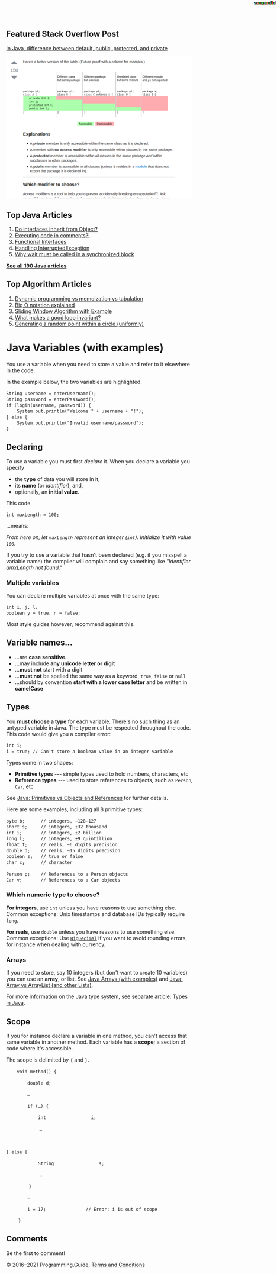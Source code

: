 <span class="underline"></span>

<span class="underline"></span>

Featured Stack Overflow Post
----------------------------

[In Java, difference between default, public, protected, and private](https://stackoverflow.com/a/33627846/276052)  
  
[<img src="../images/so-featured-33627846.png" alt="StackOverflow screenshot thumbnail" class="screenshot" />](https://stackoverflow.com/a/33627846/276052)

<span class="underline"></span>

Top Java Articles
-----------------

1.  [Do interfaces inherit from Object?](do-interfaces-inherit-from-object.html)
2.  [Executing code in comments?!](executing-code-in-comments.html)
3.  [Functional Interfaces](functional-interfaces.html)
4.  [Handling InterruptedException](handling-interrupted-exceptions.html)
5.  [Why wait must be called in a synchronized block](why-wait-must-be-in-synchronized.html)

[**See all 190 Java articles**](index.html)

Top Algorithm Articles
----------------------

1.  [Dynamic programming vs memoization vs tabulation](../dynamic-programming-vs-memoization-vs-tabulation.html)
2.  [Big O notation explained](../big-o-notation-explained.html)
3.  [Sliding Window Algorithm with Example](../sliding-window-example.html)
4.  [What makes a good loop invariant?](../what-makes-a-good-loop-invariant.html)
5.  [Generating a random point within a circle (uniformly)](../random-point-within-circle.html)

Java Variables (with examples)
==============================

You use a variable when you need to store a value and refer to it elsewhere in the code.

In the example below, the two variables are highlighted.

    String username = enterUsername();
    String password = enterPassword();
    if (login(username, password)) {
        System.out.println("Welcome " + username + "!");
    } else {
        System.out.println("Invalid username/password");
    }

Declaring
---------

To use a variable you must first *declare* it. When you declare a variable you specify

-   the **type** of data you will store in it,
-   its **name** (or *identifier*), and,
-   optionally, an **initial value**.

This code

    int maxLength = 100;

…means:

*From here on, let `maxLength` represent an integer (`int`). Initialize it with value `100`.*

If you try to use a variable that hasn't been declared (e.g. if you misspell a variable name) the compiler will complain and say something like *"Identifier amxLength not found."*

### Multiple variables

You can declare multiple variables at once with the same type:

    int i, j, l;
    boolean y = true, n = false;

Most style guides however, recommend against this.

Variable names…
---------------

-   …are **case sensitive**.
-   …may include **any unicode letter or digit**
-   …**must not** start with a digit
-   …**must not** be spelled the same way as a keyword, `true`, `false` or `null`
-   …should by convention **start with a lower case letter** and be written in **camelCase**

Types
-----

You **must choose a type** for each variable. There's no such thing as an untyped variable in Java. The type must be respected throughout the code. This code would give you a compiler error:

    int i;
    i = true; // Can't store a boolean value in an integer variable

Types come in two shapes:

-   **Primitive types** --- simple types used to hold numbers, characters, etc
-   **Reference types** --- used to store references to objects, such as `Person`, `Car`, etc

See [Java: Primitives vs Objects and References](primitives-vs-objects-references.html) for further details.

Here are some examples, including all 8 primitive types:

    byte b;      // integers, −128–127
    short s;     // integers, ±32 thousand
    int i;       // integers, ±2 billion
    long l;      // integers, ±9 quintillion
    float f;     // reals, ~6 digits precision
    double d;    // reals, ~15 digits precision
    boolean z;   // true or false
    char c;      // character

    Person p;    // References to a Person objects
    Car v;       // References to a Car objects

### Which numeric type to choose?

**For integers**, use `int` unless you have reasons to use something else. Common exceptions: Unix timestamps and database IDs typically require `long`.

**For reals**, use `double` unless you have reasons to use something else. Common exceptions: Use [`BigDecimal`](https://docs.oracle.com/javase/8/docs/api/java/math/BigDecimal.html) if you want to avoid rounding errors, for instance when dealing with currency.

### Arrays

If you need to store, say 10 integers (but don't want to create 10 variables) you can use an **array**, or list. See [Java Arrays (with examples)](arrays.html) and [Java: Array vs ArrayList (and other Lists)](array-vs-arraylist.html).

For more information on the Java type system, see separate article: [Types in Java](types.html).

Scope
-----

If you for instance declare a variable in one method, you can't access that same variable in another method. Each variable has a **scope**; a section of code where it's accessible.

The scope is delimited by `{` and `}`.

`    void method() {`

<span style="
                  position: absolute;
                  top: 0;
                  right: 0;
                  padding: 0.1em 0.3em;
                  font-size: smaller;
                  font-weight: bold;
                  color: blue;
                ">scope of d</span>

`        double d;`

`        …`

`        if (…) {`

<span style="
                  position: absolute;
                  top: 0;
                  right: 0;
                  padding: 0.1em 0.3em;
                  font-size: smaller;
                  font-weight: bold;
                  color: #dd0000;
                ">scope of i</span>

`            int                 i;`

`        ` `    …`

`        `

`} else {`

<span style="
                    position: absolute;
                    top: 0;
                    right: 0;
                    padding: 0.1em 0.3em;
                    font-size: smaller;
                    font-weight: bold;
                    color: green;
                  ">scope of s</span>

`            String                 s;`

`        ` `    …`

`        ` `}`

`        …`

`        i = 17;               // Error: i is out of scope`

`    ` `}`

Comments
--------

Be the first to comment!

© 2016–2021 Programming.Guide, [Terms and Conditions](../terms-and-conditions.html)
